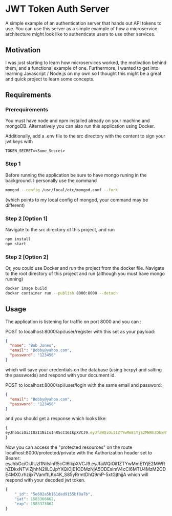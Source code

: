 # JWT Token Auth Server

A simple example of an authentication server that hands out API tokens to use. You can use this server as a simple example of how a microservice architecture might look like to authenticate users to use other services.

## Motivation

I was just starting to learn how microservices worked, the motivation behind them, and a functional example of one. Furthermore, I wanted to get into learning Javascript / Node.js on my own so I thought this might be a great and quick project to learn some concepts.

## Requirements

### Prerequirements

You must have node and npm installed already on your machine and mongoDB.
Alternatively you can also run this application using Docker.

Additionally, add a .env file to the src directory with the content to sign your jwt keys with

```
TOKEN_SECRET=<Some_Secret>
```

### Step 1

Before running the application be sure to have mongo runing in the background. I personally use the command

```bash
mongod --config /usr/local/etc/mongod.conf --fork
```

(which points to my local config of mongod, your command may be different)

### Step 2 [Option 1]

Navigate to the src directory of this project, and run

```bash
npm install
npm start
```

### Step 2 [Option 2]

Or, you could use Docker and run the project from the docker file.
Navigate to the root directory of this project and run
(although you must have mongo running)

```bash
docker image build
docker container run --publish 8000:8000 --detach
```

## Usage

The application is listening for traffic on port 8000 and you can :

POST to localhost:8000/api/user/register with this set as your payload:

```json
{
  "name": "Bob Jones",
  "email": "Bobby@yahoo.com",
  "password": "123456"
}
```

which will save your credentials on the database (using bcrpyt and salting the passwords) and respond with your document id.

POST to localhost:8000/api/user/login with the same email and password:

```json
{
  "email": "Bobby@yahoo.com",
  "password": "123456"
}
```

and you should get a response which looks like:

```javascript
{
eyJhbGciOiJIUzI1NiIsInR5cCI6IkpXVCJ9.eyJfaWQiOiI1ZTYwMmE1YjE2MWRhZDkxNTViZjhhN2IiLCJpYXQiOjE1ODMzNjA5ODEsImV4cCI6MTU4MzM2ODE4MX0.rhzijx7VamftLKx4K_S85yRrmtDhQ9mP-5xtGjthjjA
}
```

Now you can access the "protected resources" on the route localhost:8000/protected/private with the Authorization header set to Bearer: eyJhbGciOiJIUzI1NiIsInR5cCI6IkpXVCJ9.eyJfaWQiOiI1ZTYwMmE1YjE2MWRhZDkxNTViZjhhN2IiLCJpYXQiOjE1ODMzNjA5ODEsImV4cCI6MTU4MzM2ODE4MX0.rhzijx7VamftLKx4K_S85yRrmtDhQ9mP-5xtGjthjjA which will respond with your decoded jwt token.

```javascript
{
    "_id": "5e602a5b161dad9155bf8a7b",
    "iat": 1583366662,
    "exp": 1583373862
}
```
